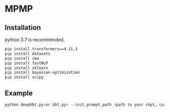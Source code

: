 # MPMP

## Installation
python 3.7 is recommended.
```bash
pip install transformers==4.11.3
pip install datasets
pip install cma
pip install fastNLP
pip install sklearn
pip install bayesian-optimization
pip install scipy
```

## Example
```bash
python deepbbt.py<or bbt.py> --init_prompt_path <path to your ckpt, currently not publicly available> --task_name 'thucnews' --seed 13
```